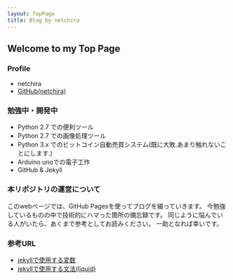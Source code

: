```yaml
---
layout: TopPage
title: Blog by netchira
---
```

## Welcome to my Top Page
### Profile
- netchira
- [GitHub(netchira)](https://github.com/netchira/)


### 勉強中・開発中
- Python 2.7 での便利ツール
- Python 2.7 での画像処理ツール
- Python 3.x でのビットコイン自動売買システム(既に大敗.あまり触れないことにします.)
- Arduino unoでの電子工作
- GitHub & Jekyll


### 本リポジトリの運営について
このwebページでは、GitHub Pagesを使ってブログを綴っていきます。
今勉強しているものの中で技術的にハマった箇所の備忘録です。
同じように悩んでいる人がいたら、あくまで参考としてお読みください。
一助となれば幸いです。


### 参考URL
- [jekyllで使用する変数](https://jekyllrb.com/docs/variables/)
- [jekyllで使用する文法(liquid)](https://github.com/Shopify/liquid/wiki/Liquid-for-Designers#for-loops)

